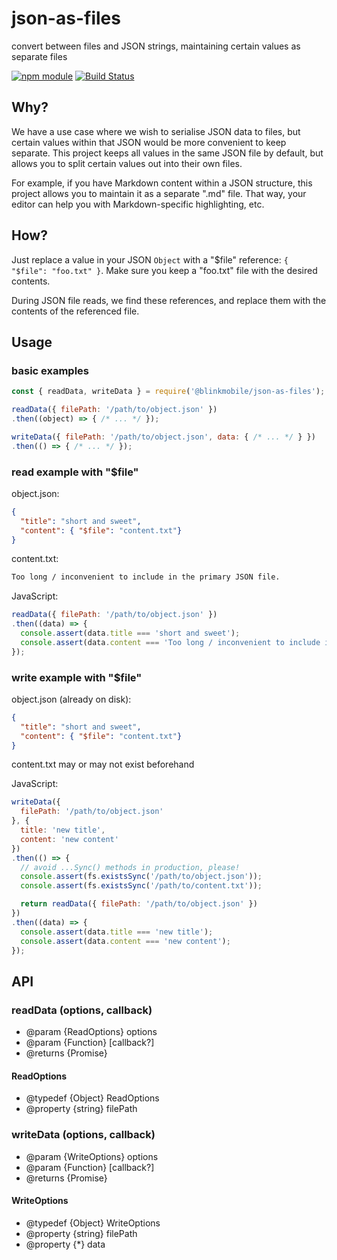 # json-as-files

convert between files and JSON strings, maintaining certain values as separate files

[![npm module](https://img.shields.io/npm/v/@blinkmobile/json-as-files.svg)](https://www.npmjs.com/package/@blinkmobile/json-as-files)
[![Build Status](https://travis-ci.org/blinkmobile/json-as-files.js.png)](https://travis-ci.org/blinkmobile/json-as-files.js)


## Why?

We have a use case where we wish to serialise JSON data to files,
but certain values within that JSON would be more convenient to keep separate.
This project keeps all values in the same JSON file by default,
but allows you to split certain values out into their own files.

For example, if you have Markdown content within a JSON structure,
this project allows you to maintain it as a separate ".md" file.
That way, your editor can help you with Markdown-specific highlighting, etc.


## How?

Just replace a value in your JSON `Object` with a "$file" reference:
`{ "$file": "foo.txt" }`.
Make sure you keep a "foo.txt" file with the desired contents.

During JSON file reads, we find these references,
and replace them with the contents of the referenced file.


## Usage


### basic examples

```js
const { readData, writeData } = require('@blinkmobile/json-as-files');

readData({ filePath: '/path/to/object.json' })
.then((object) => { /* ... */ });

writeData({ filePath: '/path/to/object.json', data: { /* ... */ } })
.then(() => { /* ... */ });
```


### read example with "$file"

object.json:
```json
{
  "title": "short and sweet",
  "content": { "$file": "content.txt"}
}
```

content.txt:
```txt
Too long / inconvenient to include in the primary JSON file.
```

JavaScript:
```js
readData({ filePath: '/path/to/object.json' })
.then((data) => {
  console.assert(data.title === 'short and sweet');
  console.assert(data.content === 'Too long / inconvenient to include in the primary JSON file.');
});
```

### write example with "$file"

object.json (already on disk):
```json
{
  "title": "short and sweet",
  "content": { "$file": "content.txt"}
}
```

content.txt may or may not exist beforehand

JavaScript:
```js
writeData({
  filePath: '/path/to/object.json'
}, {
  title: 'new title',
  content: 'new content'
})
.then(() => {
  // avoid ...Sync() methods in production, please!
  console.assert(fs.existsSync('/path/to/object.json'));
  console.assert(fs.existsSync('/path/to/content.txt'));

  return readData({ filePath: '/path/to/object.json' })
})
.then((data) => {
  console.assert(data.title === 'new title');
  console.assert(data.content === 'new content');
});
```


## API


### readData (options, callback)

- @param {ReadOptions} options
- @param {Function} [callback?]
- @returns {Promise}

#### ReadOptions

- @typedef {Object} ReadOptions
- @property {string} filePath


### writeData (options, callback)

- @param {WriteOptions} options
- @param {Function} [callback?]
- @returns {Promise}

#### WriteOptions

- @typedef {Object} WriteOptions
- @property {string} filePath
- @property {\*} data
